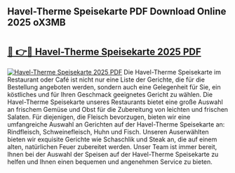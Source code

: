 ## Havel-Therme Speisekarte PDF Download Online 2025 oX3MB

# <h2><a href="http://gc7io3.nevu.top/?p=Havel-Therme+Speisekarte">🔗 👉🔴 Havel-Therme Speisekarte 2025 PDF</a></h2>

[![Havel-Therme Speisekarte 2025 PDF](https://i.imgur.com/dBaPXMq.png)](http://gc7io3.nevu.top/?p=Havel-Therme+Speisekarte)
Die Havel-Therme Speisekarte im Restaurant oder Café ist nicht nur eine Liste der Gerichte, die für die Bestellung angeboten werden, sondern auch eine Gelegenheit für Sie, ein köstliches und für Ihren Geschmack geeignetes Gericht zu wählen. Die Havel-Therme Speisekarte unseres Restaurants bietet eine große Auswahl an frischem Gemüse und Obst für die Zubereitung von leichten und frischen Salaten. Für diejenigen, die Fleisch bevorzugen, bieten wir eine umfangreiche Auswahl an Gerichten auf der Havel-Therme Speisekarte an: Rindfleisch, Schweinefleisch, Huhn und Fisch. Unseren Auserwählten bieten wir exquisite Gerichte wie Schaschlik und Steak an, die auf einem alten, natürlichen Feuer zubereitet werden. Unser Team ist immer bereit, Ihnen bei der Auswahl der Speisen auf der Havel-Therme Speisekarte zu helfen und Ihnen einen bequemen und angenehmen Service zu bieten.

